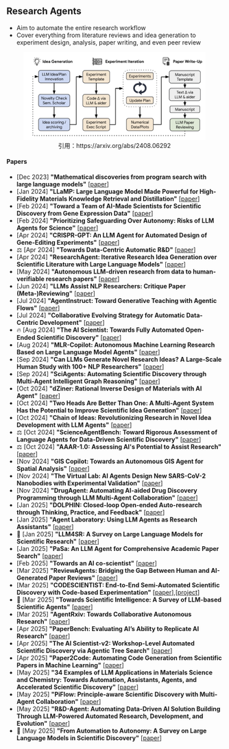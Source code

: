 ## Research Agents
* Aim to automate the entire research workflow
* Cover everything from literature reviews and idea generation to experiment design, analysis, paper writing, and even peer review

<figure style="text-align: center;">
    <img alt="" src="../assets/research-agent.png" width="500" />
    <figcaption style="text-align: center;">引用：https://arxiv.org/abs/2408.06292</figcaption>
</figure>

#### Papers
* [Dec 2023] **"Mathematical discoveries from program search with large language models"** [[paper](https://www.nature.com/articles/s41586-023-06924-6)]
* [Jan 2024] **"LLaMP: Large Language Model Made Powerful for High-Fidelity Materials Knowledge Retrieval and Distillation"** [[paper](https://arxiv.org/abs/2401.17244)]
* [Feb 2024] **"Toward a Team of AI-Made Scientists for Scientific Discovery from Gene Expression Data"** [[paper](https://arxiv.org/abs/2402.12391)]
* [Feb 2024] **"Prioritizing Safeguarding Over Autonomy: Risks of LLM Agents for Science"** [[paper](https://arxiv.org/abs/2402.04247)]
* [Apr 2024] **"CRISPR-GPT: An LLM Agent for Automated Design of Gene-Editing Experiments"** [[paper](https://arxiv.org/abs/2404.18021)]
* ⚖️ [Apr 2024] **"Towards Data-Centric Automatic R&D"** [[paper](https://arxiv.org/abs/2404.11276)]
* [Apr 2024] **"ResearchAgent: Iterative Research Idea Generation over Scientific Literature with Large Language Models"** [[paper](https://arxiv.org/abs/2404.07738)]
* [May 2024] **"Autonomous LLM-driven research from data to human-verifiable research papers"** [[paper](https://arxiv.org/abs/2404.17605)]
* [Jun 2024] **"LLMs Assist NLP Researchers: Critique Paper (Meta-)Reviewing"** [[paper](https://arxiv.org/abs/2406.16253)]
* [Jul 2024] **"AgentInstruct: Toward Generative Teaching with Agentic Flows"** [[paper](https://arxiv.org/abs/2407.03502)]
* [Jul 2024] **"Collaborative Evolving Strategy for Automatic Data-Centric Development"** [[paper](https://arxiv.org/abs/2407.18690)]
* 🔥 [Aug 2024] **"The AI Scientist: Towards Fully Automated Open-Ended Scientific Discovery"** [[paper](https://arxiv.org/abs/2408.06292)]
* [Aug 2024] **"MLR-Copilot: Autonomous Machine Learning Research Based on Large Language Model Agents"** [[paper](https://arxiv.org/abs/2408.14033)]
* [Sep 2024] **"Can LLMs Generate Novel Research Ideas? A Large-Scale Human Study with 100+ NLP Researchers"** [[paper](https://arxiv.org/abs/2409.04109)]
* [Sep 2024] **"SciAgents: Automating Scientific Discovery through Multi-Agent Intelligent Graph Reasoning"** [[paper](https://arxiv.org/abs/2409.05556)]
* [Oct 2024] **"dZiner: Rational Inverse Design of Materials with AI Agent"** [[paper](https://arxiv.org/abs/2410.03963)]
* [Oct 2024] **"Two Heads Are Better Than One: A Multi-Agent System Has the Potential to Improve Scientific Idea Generation"** [[paper](https://arxiv.org/abs/2410.09403)]
* [Oct 2024] **"Chain of Ideas: Revolutionizing Research in Novel Idea Development with LLM Agents"** [[paper](https://arxiv.org/abs/2410.13185)]
* ⚖️ [Oct 2024] **"ScienceAgentBench: Toward Rigorous Assessment of Language Agents for Data-Driven Scientific Discovery"** [[paper](https://arxiv.org/abs/2410.05080)]
* ⚖️ [Oct 2024] **"AAAR-1.0: Assessing AI's Potential to Assist Research"** [[paper](https://arxiv.org/abs/2410.22394)]
* [Nov 2024] **"GIS Copilot: Towards an Autonomous GIS Agent for Spatial Analysis"** [[paper](https://arxiv.org/abs/2411.03205)]
* [Nov 2024] **"The Virtual Lab: AI Agents Design New SARS-CoV-2 Nanobodies with Experimental Validation"** [[paper](https://www.biorxiv.org/content/10.1101/2024.11.11.623004v1)]
* [Nov 2024] **"DrugAgent: Automating AI-aided Drug Discovery Programming through LLM Multi-Agent Collaboration"** [[paper](https://arxiv.org/abs/2411.15692)]
* [Jan 2025] **"DOLPHIN: Closed-loop Open-ended Auto-research through Thinking, Practice, and Feedback"** [[paper](https://arxiv.org/abs/2501.03916)]
* [Jan 2025] **"Agent Laboratory: Using LLM Agents as Research Assistants"** [[paper](https://arxiv.org/abs/2501.04227)]
* 📖 [Jan 2025] **"LLM4SR: A Survey on Large Language Models for Scientific Research"** [[paper](https://arxiv.org/abs/2501.04306)]
* [Jan 2025] **"PaSa: An LLM Agent for Comprehensive Academic Paper Search"** [[paper](https://arxiv.org/abs/2501.10120)]
* [Feb 2025] **"Towards an AI co-scientist"** [[paper](https://research.google/blog/accelerating-scientific-breakthroughs-with-an-ai-co-scientist/)]
* [Mar 2025] **"ReviewAgents: Bridging the Gap Between Human and AI-Generated Paper Reviews"** [[paper](https://arxiv.org/abs/2503.08506)]
* [Mar 2025] **"CODESCIENTIST: End-to-End Semi-Automated Scientific Discovery with Code-based Experimentation"** [[paper](https://arxiv.org/abs/2503.22708)],[[project](https://allenai.org/blog/codescientist)]
* 📖 [Mar 2025] **"Towards Scientific Intelligence: A Survey of LLM-based Scientific Agents"** [[paper](https://arxiv.org/abs/2503.24047)]
* [Mar 2025] **"AgentRxiv: Towards Collaborative Autonomous Research"** [[paper](https://arxiv.org/abs/2503.18102)]
* [Apr 2025] **"PaperBench: Evaluating AI’s Ability to Replicate AI Research"** [[paper](https://arxiv.org/abs/2504.01848)]
* [Apr 2025] **"The AI Scientist-v2: Workshop-Level Automated Scientific Discovery via Agentic Tree Search"** [[paper](https://arxiv.org/abs/2504.08066)]
* [Apr 2025] **"Paper2Code: Automating Code Generation from Scientific Papers in Machine Learning"** [[paper](https://arxiv.org/abs/2504.17192)]
* [May 2025] **"34 Examples of LLM Applications in Materials Science and Chemistry: Towards Automation, Assistants, Agents, and Accelerated Scientific Discovery"** [[paper](https://arxiv.org/abs/2505.03049)]
* [May 2025] **"PiFlow: Principle-aware Scientific Discovery with Multi-Agent Collaboration"** [[paper](https://arxiv.org/abs/2505.15047)]
* [May 2025] **"R&D-Agent: Automating Data-Driven AI Solution Building Through LLM-Powered Automated Research, Development, and Evolution"** [[paper](https://arxiv.org/abs/2505.14738)]
* 📖 [May 2025] **"From Automation to Autonomy: A Survey on Large Language Models in Scientific Discovery"** [[paper](https://arxiv.org/abs/2505.13259)]